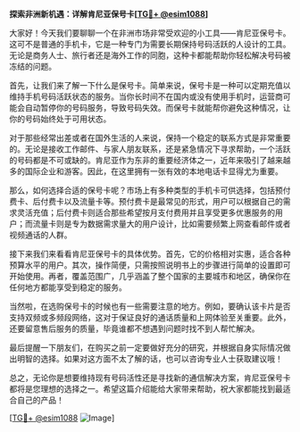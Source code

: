 **探索非洲新机遇：详解肯尼亚保号卡[[TG💪+ @esim1088](https://t.me/s/esim1088)]**

大家好！今天我们要聊聊一个在非洲市场非常受欢迎的小工具——肯尼亚保号卡。这可不是普通的手机卡，它是一种专门为需要长期保持号码活跃的人设计的工具。无论是商务人士、旅行者还是海外工作的同胞，这种卡都能帮助你轻松解决号码被冻结的问题。

首先，让我们来了解一下什么是保号卡。简单来说，保号卡是一种可以定期充值以维持手机号码活跃状态的服务。当你长时间不在国内或没有使用手机时，运营商可能会自动暂停你的号码服务，导致号码失效。而保号卡就能帮你避免这种情况，让你的号码始终处于可用状态。

对于那些经常出差或者在国外生活的人来说，保持一个稳定的联系方式是非常重要的。无论是接收工作邮件、与家人朋友联系，还是紧急情况下寻求帮助，一个活跃的号码都是不可或缺的。肯尼亚作为东非的重要经济体之一，近年来吸引了越来越多的国际企业和游客。因此，在这里拥有一张有效的本地电话卡显得尤为重要。

那么，如何选择合适的保号卡呢？市场上有多种类型的手机卡可供选择，包括预付费卡、后付费卡以及流量卡等。预付费卡是最常见的形式，用户可以根据自己的需求灵活充值；后付费卡则适合那些希望按月支付费用并且享受更多优惠服务的用户；而流量卡则是专为数据需求量大的用户设计，比如需要频繁上网查看邮件或者视频通话的人群。

接下来我们来看看肯尼亚保号卡的具体优势。首先，它的价格相对实惠，适合各种预算水平的用户。其次，操作简便，只需按照说明书上的步骤进行简单的设置即可开始使用。再者，覆盖范围广，几乎涵盖了整个国家的主要城市和地区，确保你在任何地方都能享受到稳定的服务。

当然啦，在选购保号卡的时候也有一些需要注意的地方。例如，要确认该卡片是否支持双频或多频段网络，这对于保证良好的通话质量和上网体验至关重要。此外，还要留意售后服务的质量，毕竟谁都不想遇到问题时找不到人帮忙解决。

最后提醒一下朋友们，在购买之前一定要做好充分的研究，并根据自身实际情况做出明智的选择。如果对这方面不太了解的话，也可以咨询专业人士获取建议哦！

总之，无论你是想要维持现有号码活性还是寻找新的通信解决方案，肯尼亚保号卡都将是您理想的选择之一。希望这篇介绍能给大家带来帮助，祝大家都能找到最适合自己的产品！

[[TG💪+ @esim1088](https://t.me/s/esim1088) ![Image](https://i.postimg.cc/4NQfJmqS/Snipaste-2025-05-13-00-14-12.png)]